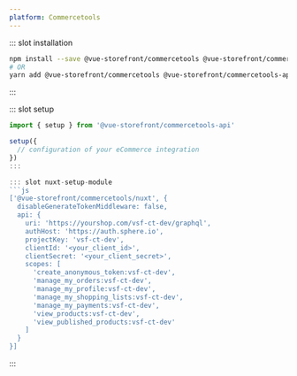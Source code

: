 ```yaml
---
platform: Commercetools
---
```

 

<IncludeContent content-key="getting-started" />

<!-- Installation command -->
::: slot installation
```bash
npm install --save @vue-storefront/commercetools @vue-storefront/commercetools-api
# OR
yarn add @vue-storefront/commercetools @vue-storefront/commercetools-api
```
:::

::: slot setup
```js
import { setup } from '@vue-storefront/commercetools-api'

setup({
  // configuration of your eCommerce integration
})
:::

::: slot nuxt-setup-module
```js
['@vue-storefront/commercetools/nuxt', {
  disableGenerateTokenMiddleware: false,
  api: {
    uri: 'https://yourshop.com/vsf-ct-dev/graphql',
    authHost: 'https://auth.sphere.io',
    projectKey: 'vsf-ct-dev',
    clientId: '<your_client_id>',
    clientSecret: '<your_client_secret>',
    scopes: [
      'create_anonymous_token:vsf-ct-dev',
      'manage_my_orders:vsf-ct-dev',
      'manage_my_profile:vsf-ct-dev',
      'manage_my_shopping_lists:vsf-ct-dev',
      'manage_my_payments:vsf-ct-dev',
      'view_products:vsf-ct-dev',
      'view_published_products:vsf-ct-dev'
    ]
  }
}]
```
:::